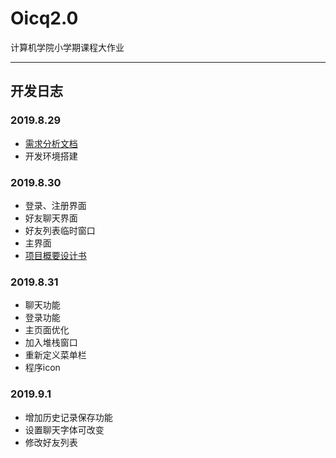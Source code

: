 # Oicq2.0
计算机学院小学期课程大作业
--- - - - - - -- 
## 开发日志
### 2019.8.29   
- [需求分析文档](https://github.com/OvOq/Oicq2.0/blob/master/%E9%9C%80%E6%B1%82%E5%88%86%E6%9E%90%E6%96%87%E6%A1%A3.md)
- 开发环境搭建
    
### 2019.8.30
- 登录、注册界面
- 好友聊天界面
- 好友列表临时窗口
- 主界面
- [项目概要设计书](https://github.com/OvOq/Oicq2.0/blob/master/%E9%A1%B9%E7%9B%AE%E6%A6%82%E8%A6%81%E8%AE%BE%E8%AE%A1%E4%B9%A6.md)

### 2019.8.31
- 聊天功能
- 登录功能
- 主页面优化
- 加入堆栈窗口
- 重新定义菜单栏
- 程序icon

### 2019.9.1
- 增加历史记录保存功能
- 设置聊天字体可改变
- 修改好友列表
